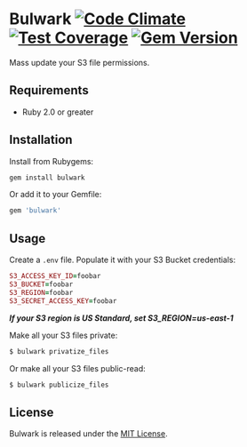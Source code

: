 # Bulwark [![Code Climate](https://codeclimate.com/repos/571a2d7e5bd56f13060002a9/badges/b5171ef5b97a22f27c48/gpa.svg)](https://codeclimate.com/repos/571a2d7e5bd56f13060002a9/feed) [![Test Coverage](https://codeclimate.com/repos/571a2d7e5bd56f13060002a9/badges/b5171ef5b97a22f27c48/coverage.svg)](https://codeclimate.com/repos/571a2d7e5bd56f13060002a9/coverage) [![Gem Version](https://badge.fury.io/rb/bulwark.svg)](https://badge.fury.io/rb/bulwark)

Mass update your S3 file permissions.

## Requirements
* Ruby 2.0 or greater

## Installation
Install from Rubygems:

```ruby
gem install bulwark
```

Or add it to your Gemfile:

```ruby
gem 'bulwark'
```

## Usage
Create a `.env` file. Populate it with your S3 Bucket credentials:
```ruby
S3_ACCESS_KEY_ID=foobar
S3_BUCKET=foobar
S3_REGION=foobar
S3_SECRET_ACCESS_KEY=foobar
```
***If your S3 region is US Standard, set S3_REGION=us-east-1***


Make all your S3 files private:
```sh
$ bulwark privatize_files
```

Or make all your S3 files public-read:
```sh
$ bulwark publicize_files
```

## License
Bulwark is released under the [MIT License](https://opensource.org/licenses/MIT).
